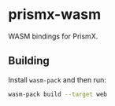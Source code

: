 # prismx-wasm

WASM bindings for PrismX.

## Building

Install `wasm-pack` and then run:

```bash
wasm-pack build --target web
```
